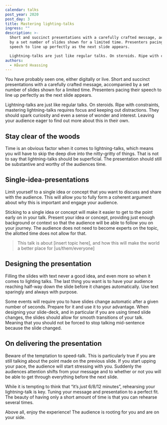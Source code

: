 ```yaml
---
calendar: talks
post_year: 2020
post_day: 3
title: Mastering lighting-talks
ingress: ""
description: >-
  Short and succinct presentations with a carefully crafted message, accompanied
  by a set number of slides shown for a limited time. Presenters pacing their
  speech to line up perfectly as the next slide appears. 

  Lightning-talks are just like regular talks. On steroids. Ripe with constraints.
authors:
  - Håvard Hvassing
---
```

You have probably seen one, either digitally or live. Short and succinct presentations with a carefully crafted message, accompanied by a set number of slides shown for a limited time. Presenters pacing their speech to line up perfectly as the next slide appears. 

Lightning-talks are just like regular talks. On steroids. Ripe with constraints, mastering lightning-talks requires focus and keeping out distractions. They should spark curiosity and even a sense of wonder and interest. Leaving your audience eager to find out more about this in their own. 

## Stay clear of the woods

Time is an obvious factor when it comes to lightning-talks, which means you will have to skip the deep dive into the nitty-gritty of things. That is not to say that lightning-talks should be superficial. The presentation should still be substantive and worthy of the audiences time.

## Single-idea-presentations

Limit yourself to a single idea or concept that you want to discuss and share with the audience. This will allow you to fully form a coherent argument about why this is important and engage your audience. 

Sticking to a single idea or concept will make it easier to get to the point early on in your talk. Present your idea or concept, providing just enough background or context so that the audience will be able to follow you on your journey. The audience does not need to become experts on the topic, the allotted time does not allow for that. 

> This talk is about \[insert topic here], and how this will make the world a better place for \[us/them/everyone]

## Designing the presentation

Filling the slides with text never a good idea, and even more so when it comes to lighting talks. The last thing you want is to have your audience reaching half-way down the slide before it changes automatically. Use text sparingly and always with purpose. 

Some events will require you to have slides change automatic after a given number of seconds. Prepare for it and use it to your advantage. When designing your slide-deck, and in particular if you are using timed slide changes, the slides should allow for smooth transitions of your talk. Meaning that you should not be forced to stop talking mid-sentence because the slide changed. 

## On delivering the presentation

Beware of the temptation to speed-talk. This is particularly true if you are still talking about the point made on the previous slide. If you start upping your pace, the audience will start stressing with you. Suddenly the audiences attention shifts from your message and to whether or not you will be able to get through everything before the next slide.

While it is tempting to think that “it’s *just* 6/8/12 minutes”, rehearsing your lightning-talk is key. Tuning your message and presentation to a perfect fit. The beauty of having only a short amount of time is that you can rehearse several times. 

Above all, enjoy the experience! The audience is rooting for you and are on your side.